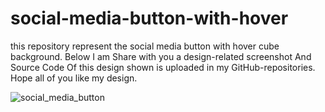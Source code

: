 # social-media-button-with-hover
this repository represent the social media button with hover cube background.
 Below I am Share with you a design-related screenshot And Source Code Of this design shown is uploaded in my GitHub-repositories. 
 Hope all of you like my design.


![social_media_button](https://user-images.githubusercontent.com/69725593/130948685-8dfa10bd-a824-48cb-b6df-2b962b55a693.png)
